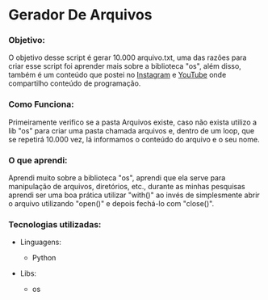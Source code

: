 
<h1>Gerador De Arquivos</h1>
<h3>Objetivo:</h3>
    <p>
    O objetivo desse script é gerar 10.000 arquivo.txt,
    uma das razões para criar esse script foi aprender 
    mais sobre a biblioteca "os", além disso, também é 
    um conteúdo que postei no <a href="https://www.instagram.com/tv/CZm0hBiJ2Cg/?utm_source=ig_web_copy_link">Instagram</a> e <a href="https://www.youtube.com/channel/UCDFkX0MUQFsMTH0YkKwzJoA">YouTube</a> onde 
    compartilho conteúdo de programação.
    </p>

<h3>Como Funciona:</h3>
    <p>
    Primeiramente verifico se a pasta Arquivos existe, 
    caso não exista utilizo a lib "os" para criar uma pasta 
    chamada arquivos e, dentro de um loop, que se repetirá 10.000 vez, 
    lá informamos o conteúdo do arquivo e o seu nome.
    </p>

<h3> O que aprendi:</h3>
    <p>
        Aprendi muito sobre a biblioteca "os",
        aprendi que ela serve para manipulação de 
        arquivos, diretórios, etc., durante as
        minhas pesquisas aprendi ser uma boa 
        prática utilizar "with()" ao invés de simplesmente
        abrir o arquivo utilizando "open()" e depois
        fechá-lo com "close()".
    </p>

<h3>Tecnologias utilizadas:</h3>

  - Linguagens:
    - Python
  
  - Libs:
    - os
